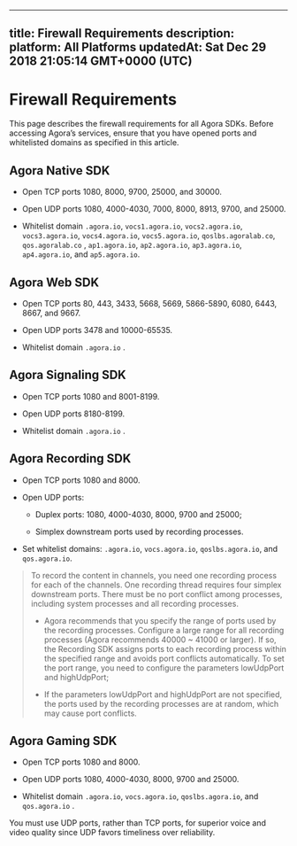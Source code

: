 
---
title: Firewall Requirements
description: 
platform: All Platforms
updatedAt: Sat Dec 29 2018 21:05:14 GMT+0000 (UTC)
---
# Firewall Requirements
This page describes the firewall requirements for all Agora SDKs. Before accessing Agora’s services, ensure that you have opened ports and whitelisted domains as specified in this article.

## Agora Native SDK

-   Open TCP ports 1080, 8000, 9700, 25000, and 30000.

-   Open UDP ports 1080, 4000-4030, 7000, 8000, 8913, 9700, and 25000.

-   Whitelist domain `.agora.io`, `vocs1.agora.io`, `vocs2.agora.io`, `vocs3.agora.io`, `vocs4.agora.io`, `vocs5.agora.io`, `qoslbs.agoralab.co`, `qos.agoralab.co` , `ap1.agora.io`, `ap2.agora.io`, `ap3.agora.io`, `ap4.agora.io`, and `ap5.agora.io`.


## Agora Web SDK

-   Open TCP ports 80, 443, 3433, 5668, 5669, 5866-5890, 6080, 6443, 8667, and 9667.

-   Open UDP ports 3478 and 10000-65535.

-   Whitelist domain `.agora.io` .


## Agora Signaling SDK

-   Open TCP ports 1080 and 8001-8199.

-   Open UDP ports 8180-8199.

-   Whitelist domain `.agora.io` .


## Agora Recording SDK

-   Open TCP ports 1080 and 8000.

-   Open UDP ports:

    -   Duplex ports: 1080, 4000-4030, 8000, 9700 and 25000;

    -   Simplex downstream ports used by recording processes.

-   Set whitelist domains: `.agora.io`, `vocs.agora.io`, `qoslbs.agora.io`, and `qos.agora.io`.

> To record the content in channels, you need one recording process for each of the channels. One recording thread requires four simplex downstream ports. There must be no port conflict among processes, including system processes and all recording processes.
> 
> -   Agora recommends that you specify the range of ports used by the recording processes. Configure a large range for all recording processes \(Agora recommends 40000 ~ 41000 or larger\). If so, the Recording SDK assigns ports to each recording process within the specified range and avoids port conflicts automatically. To set the port range, you need to configure the parameters lowUdpPort and highUdpPort;
> 
> -   If the parameters lowUdpPort and highUdpPort are not specified, the ports used by the recording processes are at random, which may cause port conflicts.


## Agora Gaming SDK

-   Open TCP ports 1080 and 8000.

-   Open UDP ports 1080, 4000-4030, 8000, 9700 and 25000.

-   Whitelist domain `.agora.io`, `vocs.agora.io`, `qoslbs.agora.io`, and `qos.agora.io` .


You must use UDP ports, rather than TCP ports, for superior voice and video quality since UDP favors timeliness over reliability.


